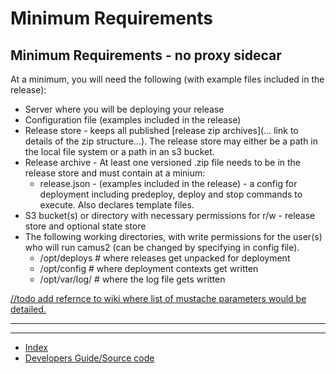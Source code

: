 # Minimum Requirements

## Minimum Requirements - no proxy sidecar

At a minimum, you will need the following (with example files included in the release):

- Server where you will be deploying your release
- Configuration file (examples included in the release)
- Release store - keeps all published [release zip archives](... link to details of the zip structure...). The release store may either be a path in the local file system or a path in an s3 bucket.
- Release archive - At least one versioned .zip file needs to be in the release store and must contain at a minium:
  - release.json - (examples included in the release) - a config for deployment including predeploy, deploy and stop commands to execute. Also declares template files.
- S3 bucket(s) or directory with necessary permissions for r/w - release store and optional state store
- The following working directories, with write permissions for the user(s) who will run camus2 (can be changed by specifying in config file).
  - /opt/deploys     # where releases get unpacked for deployment
  - /opt/config  # where deployment contexts get written
  - /opt/var/log/    # where the log file gets written


[//todo add refernce to wiki where list of mustache parameters would be detailed.](//todo)

---


---

- [Index](/hx-deploy-tool/index)
- [Developers Guide/Source code](https://github.com/helix-collective/hx-deploy-tool)
